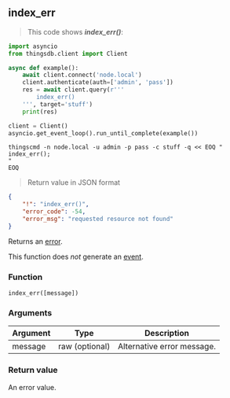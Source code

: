 ## index_err

> This code shows ***index_err()***:

```python
import asyncio
from thingsdb.client import Client

async def example():
    await client.connect('node.local')
    client.authenticate(auth=['admin', 'pass'])
    res = await client.query(r'''
        index_err()
    ''', target='stuff')
    print(res)

client = Client()
asyncio.get_event_loop().run_until_complete(example())
```

```shell
thingscmd -n node.local -u admin -p pass -c stuff -q << EOQ "
index_err();
"
EOQ
```

> Return value in JSON format

```json
{
    "!": "index_err()",
    "error_code": -54,
    "error_msg": "requested resource not found"
}
```

Returns an [error](#error-type).

This function does *not* generate an [event](#events).

### Function
`index_err([message])`

### Arguments
Argument | Type | Description
-------- | ---- | -----------
message | raw (optional) | Alternative error message.

### Return value
An error value.
